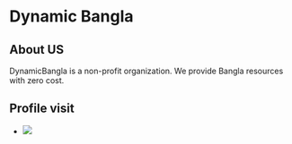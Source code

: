# Dynamic Bangla 
## About US
DynamicBangla is a non-profit organization. We provide Bangla resources with zero cost. 
## Profile visit
- ![](https://komarev.com/ghpvc/?username=DynamicBangla&label=PROFILE+VIEWS)
